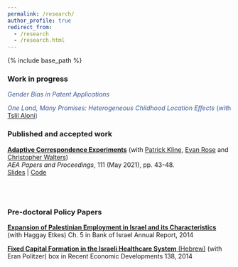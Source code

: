 ```yaml
---
permalink: /research/
author_profile: true
redirect_from:
  - /research
  - /research.html
---
```


{% include base_path %}


### Work in progress

<span style="color:#3b5998">*Gender Bias in Patent Applications*</span>

<span style="color:#3b5998">*One Land, Many Promises: Heterogeneous Childhood Location Effects* (with [Tslil Aloni](https://sites.google.com/view/tslil-aloni/home?authuser=0)) 

<!---

**Parents' Job Loss and Children's Mobility: Evidence from Israel** (with [Tslil Aloni](https://sites.google.com/view/tslil-aloni/home?authuser=0)) 

**Head to the Foxes or Tail to the Lions? The Importance of Childhood Relative Earnings** (with [Tslil Aloni](https://sites.google.com/view/tslil-aloni/home?authuser=0) and 
[Tom Zohar](https://web.stanford.edu/~tzohar/))

}
-->

### Published and accepted work

[**Adaptive Correspondence Experiments**](https://eml.berkeley.edu/~pkline/papers/skynet.pdf) (with [Patrick Kline](https://eml.berkeley.edu/~pkline/), [Evan Rose](https://ekrose.github.io/) and [Christopher Walters](https://eml.berkeley.edu/~crwalters/))   
*AEA Papers and Proceedings*, 111 (May 2021), pp. 43-48. \
[Slides](/files/AdaptiveCorrespondenceExperiments_Slides.pdf) | [Code](/files/AdaptiveCorrespondenceExperiments_code.zip) 



<br/><br/>
### Pre-doctoral Policy Papers

[**Expansion of Palestinian Employment in Israel and its Characteristics**](https://www.boi.org.il/en/NewsAndPublications/PressReleases/Pages/030315-PalestinianEmployment.aspx) (with Haggay Etkes)  Ch. 5  in Bank of Israel Annual Report, 2014

[**Fixed Capital Formation in the Israeli Healthcare System** (Hebrew)](https://www.boi.org.il/he/NewsAndPublications/PressReleases/Pages/19-11-2014-Seker138-Health.aspx) (with Eran Politzer) box in Recent Economic Developments 138, 2014